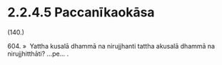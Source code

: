 # 2.2.4.5 Paccanīkaokāsa

(140.)

604\. »  Yattha kusalā dhammā na nirujjhanti tattha akusalā dhammā na nirujjhitthāti? …pe… .
